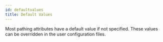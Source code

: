 ```yaml
---
id: defaultvalues
title: Default Values
---
```


Most pathing attributes have a default value if not specified.  These values can be overridden in the user configuration files.